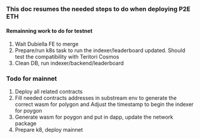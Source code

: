 ### This doc resumes the needed steps to do when deploying P2E ETH

#### Remainning work to do for testnet
1. Wait Dubiella FE to merge
2. Prepare/run k8s task to run the indexer/leaderboard updated. Should test the compatibility with Teritori Cosmos
3. Clean DB, run indexer/backend/leaderboard

### Todo for mainnet
1. Deploy all related contracts
2. Fill needed contracts addresses in substream env to generate the correct wasm for polygon and Adjust the timestamp to begin the indexer for poygon
3. Generate wasm for poygon and put in dapp, update the network package
4. Prepare k8, deploy mainnet
